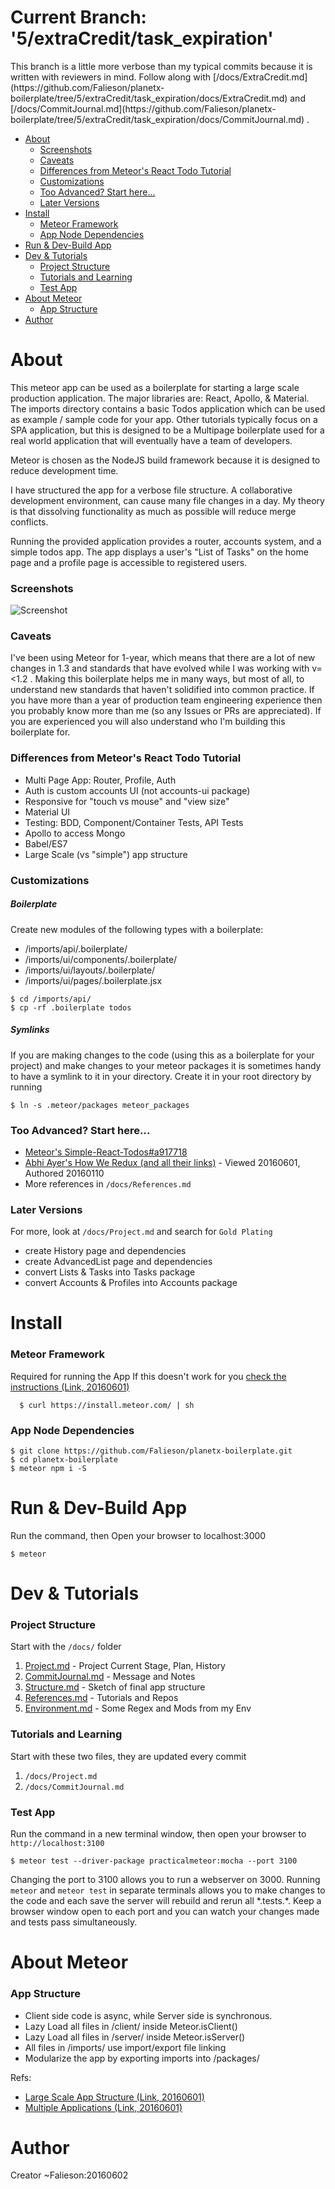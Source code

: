 <h1><strong>Current Branch: '5/extraCredit/task_expiration'</strong></h1>
This branch is a little more verbose than my typical commits because it is written with reviewers in mind. Follow along with [/docs/ExtraCredit.md](https://github.com/Falieson/planetx-boilerplate/tree/5/extraCredit/task_expiration/docs/ExtraCredit.md) and [/docs/CommitJournal.md](https://github.com/Falieson/planetx-boilerplate/tree/5/extraCredit/task_expiration/docs/CommitJournal.md) .

<!-- TOC depthFrom:1 depthTo:3 withLinks:1 updateOnSave:0 orderedList:0 -->

- [About](#about)
  - [Screenshots](#screenshots)
  - [Caveats](#caveats)
  - [Differences from Meteor's React Todo Tutorial](#differences-from-meteors-react-todo-tutorial)
  - [Customizations](#customizations)
  - [Too Advanced? Start here...](#too-advanced-start-here)
  - [Later Versions](#later-versions)
- [Install](#install)
  - [Meteor Framework](#meteor-framework)
  - [App Node Dependencies](#app-node-dependencies)
- [Run & Dev-Build App](#run-dev-build-app)
- [Dev & Tutorials](#dev-tutorials)
  - [Project Structure](#project-structure)
  - [Tutorials and Learning](#tutorials-and-learning)
  - [Test App](#test-app)
- [About Meteor](#about-meteor)
  - [App Structure](#app-structure)
- [Author](#author)

<!-- /TOC -->


# About
This meteor app can be used as a boilerplate for starting a large scale production application. The major libraries are: React, Apollo, & Material. The imports directory contains a basic Todos application which can be used as example / sample code for your app. Other tutorials typically focus on a SPA application, but this is designed to be a Multipage boilerplate used for a real world application that will eventually have a team of developers.

Meteor is chosen as the NodeJS build framework because it is designed to reduce development time.

I have structured the app for a verbose file structure. A collaborative development environment, can cause many file changes in a day. My theory is that dissolving functionality as much as possible will reduce merge conflicts.

Running the provided application provides a router, accounts system, and a simple todos app. The app displays a user's "List of Tasks" on the home page and a profile page is accessible to registered users.

### Screenshots
![Screenshot](docs/images/planetx_branch-5_task-update-delete.png)

### Caveats
I've been using Meteor for 1-year, which means that there are a lot of new changes in 1.3 and standards that have evolved while I was working with v=<1.2 . Making this boilerplate helps me in many ways, but most of all, to understand new standards that haven't solidified into common practice. If you have more than a year of production team engineering experience then you probably know more than me (so any Issues or PRs are appreciated). If you are experienced you will also understand who I'm building this boilerplate for.

### Differences from Meteor's React Todo Tutorial
* Multi Page App: Router, Profile, Auth
* Auth is custom accounts UI (not accounts-ui package)
* Responsive for "touch vs mouse" and "view size"
* Material UI
* Testing: BDD, Component/Container Tests, API Tests
* Apollo to access Mongo
* Babel/ES7
* Large Scale (vs "simple") app structure

### Customizations
##### Boilerplate
Create new modules of the following types with a boilerplate:
  * /imports/api/.boilerplate/
  * /imports/ui/components/.boilerplate/
  * /imports/ui/layouts/.boilerplate/
  * /imports/ui/pages/.boilerplate.jsx

```
$ cd /imports/api/
$ cp -rf .boilerplate todos
```

##### Symlinks
If you are making changes to the code (using this as a boilerplate for your project) and make changes to your meteor packages it is sometimes handy to have a symlink to it in your directory. Create it in your root directory by running
```
$ ln -s .meteor/packages meteor_packages
```

### Too Advanced? Start here...
*  [Meteor's Simple-React-Todos#a917718](https://github.com/meteor/simple-todos-react/tree/a91771830ad7e40b61bc93988e9c954e75d7a590)
*  [Abhi Ayer's How We Redux (and all their links)](https://medium.com/modern-user-interfaces/how-we-redux-part-1-introduction-18a24c3b7efe#.jylok6ems) - Viewed 20160601, Authored 20160110
*  More references in `/docs/References.md`

### Later Versions
For more, look at `/docs/Project.md` and search for `Gold Plating`

*  create History page and dependencies
*  create AdvancedList page and dependencies
*  convert Lists & Tasks into Tasks package
*  convert Accounts & Profiles into Accounts package

# Install
### Meteor Framework
Required for running the App
If this doesn't work for you [check the instructions (Link, 20160601)](https://www.meteor.com/install)
```
  $ curl https://install.meteor.com/ | sh
```


### App Node Dependencies
```
$ git clone https://github.com/Falieson/planetx-boilerplate.git
$ cd planetx-boilerplate
$ meteor npm i -S
```

# Run & Dev-Build App
Run the command, then Open your browser to localhost:3000
```
$ meteor
```

# Dev & Tutorials
### Project Structure
Start with the `/docs/` folder

1. [Project.md](https://github.com/Falieson/planetx-boilerplate/tree/5/extraCredit/task_expiration/docs/Project.md)       - Project Current Stage, Plan, History
1. [CommitJournal.md](https://github.com/Falieson/planetx-boilerplate/tree/5/extraCredit/task_expiration/docs/CommitJournal.md) - Message and Notes
1. [Structure.md](https://github.com/Falieson/planetx-boilerplate/tree/5/extraCredit/task_expiration/docs/Structure.md)     - Sketch of final app structure
1. [References.md](https://github.com/Falieson/planetx-boilerplate/tree/5/extraCredit/task_expiration/docs/References.md)    - Tutorials and Repos
1. [Environment.md](https://github.com/Falieson/planetx-boilerplate/tree/5/extraCredit/task_expiration/docs/Environment.md)   - Some Regex and Mods from my Env

### Tutorials and Learning
Start with these two files, they are updated every commit

1. `/docs/Project.md`
1. `/docs/CommitJournal.md`


### Test App
Run the command in a new terminal window, then open your browser to `http://localhost:3100`
```
$ meteor test --driver-package practicalmeteor:mocha --port 3100
```
Changing the port to 3100 allows you to run a webserver on 3000. Running `meteor` and `meteor test` in separate terminals allows you to make changes to the code and each save the server will rebuild and rerun all \*.tests.\*. Keep a browser window open to each port and you can watch your changes made and tests pass simultaneously.

# About Meteor
### App Structure
* Client side code is async, while Server side is synchronous.
* Lazy Load all files in /client/ inside Meteor.isClient()
* Lazy Load all files in /server/ inside Meteor.isServer()
* All files in /imports/ use import/export file linking
* Modularize the app by exporting imports into /packages/

Refs:
* [Large Scale App Structure (Link, 20160601)](http://guide.meteor.com/structure.html)
* [Multiple Applications (Link, 20160601)](http://guide.meteor.com/structure.html#splitting-your-app)

# Author
Creator ~Falieson:20160602
